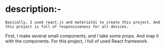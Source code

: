 



# description:-


    Basically, I used react.js and materialUi to create this project. And this project is full of responsiveness for all devices.
First, I make several small components, and I take some props. And map it with the components.
For this project, i full of used React framework.
